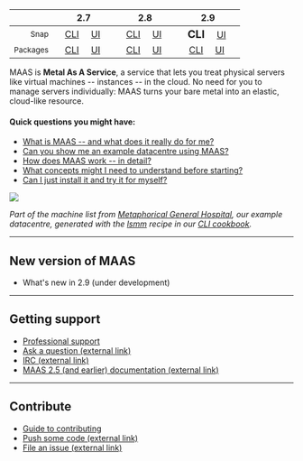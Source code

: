 <!-- snap-2-7-cli
|| 2.7 | 2.8 | 2.9|
|-----:|:-----:|:-----:|:-----:|
| <small>Snap</small> | &nbsp; &nbsp;<big>**CLI**</big> &nbsp; &nbsp; [UI](/t/maas-documentation-snap-2-7-ui/2839) &nbsp; &nbsp; | &nbsp; &nbsp;[CLI](/t/maas-documentation-snap-2-8-cli/2840) &nbsp; &nbsp; [UI](/t/maas-documentation/25) &nbsp; &nbsp; | &nbsp; &nbsp;[CLI](/t/maas-documentation-snap-2-9-cli/2842) &nbsp; &nbsp; [UI](/t/maas-documentation-snap-2-9-ui/2843) &nbsp; &nbsp; |
| <small>Packages</small> | &nbsp; &nbsp;[CLI](/t/maas-documentation-deb-2-7-cli/2844) &nbsp; &nbsp; [UI](/t/maas-documentation-deb-2-7-ui/2845) &nbsp; &nbsp; | &nbsp; &nbsp;[CLI](/t/maas-documentation-deb-2-8-cli/2846) &nbsp; &nbsp; [UI](/t/maas-documentation-deb-2-8-ui/2847) &nbsp; &nbsp; | &nbsp; &nbsp;[CLI](/t/maas-documentation-deb-2-9-cli/2848) &nbsp; &nbsp; [UI](/t/maas-documentation-deb-2-9-ui/2849) &nbsp; &nbsp; |
snap-2-7-cli -->

<!-- snap-2-7-ui
|| 2.7 | 2.8 | 2.9|
|-----:|:-----:|:-----:|:-----:|
| <small>Snap</small> | &nbsp; &nbsp;[CLI](/t/maas-documentation-snap-2-7-cli/2838) &nbsp; &nbsp; <big>**UI**</big> &nbsp; &nbsp; | &nbsp; &nbsp;[CLI](/t/maas-documentation-snap-2-8-cli/2840) &nbsp; &nbsp; [UI](/t/maas-documentation/25) &nbsp; &nbsp; | &nbsp; &nbsp;[CLI](/t/maas-documentation-snap-2-9-cli/2842) &nbsp; &nbsp; [UI](/t/maas-documentation-snap-2-9-ui/2843) &nbsp; &nbsp; |
| <small>Packages</small> | &nbsp; &nbsp;[CLI](/t/maas-documentation-deb-2-7-cli/2844) &nbsp; &nbsp; [UI](/t/maas-documentation-deb-2-7-ui/2845) &nbsp; &nbsp; | &nbsp; &nbsp;[CLI](/t/maas-documentation-deb-2-8-cli/2846) &nbsp; &nbsp; [UI](/t/maas-documentation-deb-2-8-ui/2847) &nbsp; &nbsp; | &nbsp; &nbsp;[CLI](/t/maas-documentation-deb-2-9-cli/2848) &nbsp; &nbsp; [UI](/t/maas-documentation-deb-2-9-ui/2849) &nbsp; &nbsp; |
snap-2-7-ui -->

<!-- deb-2-7-cli
|| 2.7 | 2.8 | 2.9|
|-----:|:-----:|:-----:|:-----:|
| <small>Snap</small> | &nbsp; &nbsp;[CLI](maas-documentation-snap-2-7-cli/2838) &nbsp; &nbsp; [UI](/t/maas-documentation-snap-2-7-ui/2839) &nbsp; &nbsp; | &nbsp; &nbsp;[CLI](/t/maas-documentation-snap-2-8-cli/2840) &nbsp; &nbsp; [UI](/t/maas-documentation/25) &nbsp; &nbsp; | &nbsp; &nbsp;[CLI](/t/maas-documentation-snap-2-9-cli/2842) &nbsp; &nbsp; [UI](/t/maas-documentation-snap-2-9-ui/2843) &nbsp; &nbsp; |
| <small>Packages</small> | &nbsp; &nbsp;<big>**CLI**</big> &nbsp; &nbsp; [UI](/t/maas-documentation-deb-2-7-ui/2845) &nbsp; &nbsp; | &nbsp; &nbsp;[CLI](/t/maas-documentation-deb-2-8-cli/2846) &nbsp; &nbsp; [UI](/t/maas-documentation-deb-2-8-ui/2847) &nbsp; &nbsp; | &nbsp; &nbsp;[CLI](/t/maas-documentation-deb-2-9-cli/2848) &nbsp; &nbsp; [UI](/t/maas-documentation-deb-2-9-ui/2849) &nbsp; &nbsp; |
deb-2-7-cli -->

<!-- deb-2-7-ui
|| 2.7 | 2.8 | 2.9|
|-----:|:-----:|:-----:|:-----:|
| <small>Snap</small> | &nbsp; &nbsp;[CLI](/t/rad-menu-testing/2245) &nbsp; &nbsp; | <small>Snap</small> | &nbsp; &nbsp;[CLI](maas-documentation-snap-2-7-cli/2838) &nbsp; &nbsp; [UI](/t/maas-documentation-snap-2-7-ui/2839) &nbsp; &nbsp; | &nbsp; &nbsp;[CLI](/t/maas-documentation-snap-2-8-cli/2840) &nbsp; &nbsp; [UI](/t/maas-documentation/25) &nbsp; &nbsp; | &nbsp; &nbsp;[CLI](/t/maas-documentation-snap-2-9-cli/2842) &nbsp; &nbsp; [UI](/t/maas-documentation-snap-2-9-ui/2843) &nbsp; &nbsp; |
| <small>Packages</small> | &nbsp; &nbsp;[CLI](/t/maas-documentation-deb-2-7-cli/2844) &nbsp; &nbsp; <big>**UI**</big> &nbsp; &nbsp; | &nbsp; &nbsp;[CLI](/t/maas-documentation-deb-2-8-cli/2846) &nbsp; &nbsp; [UI](/t/maas-documentation-deb-2-8-ui/2847) &nbsp; &nbsp; | &nbsp; &nbsp;[CLI](/t/maas-documentation-deb-2-9-cli/2848) &nbsp; &nbsp; [UI](/t/maas-documentation-deb-2-9-ui/2849) &nbsp; &nbsp; |
deb-2-7-ui -->

<!-- snap-2-8-cli
|| 2.7 | 2.8 | 2.9|
|-----:|:-----:|:-----:|:-----:|
| <small>Snap</small> | &nbsp; &nbsp;[CLI](/t/maas-documentation-snap-2-7-cli/2838) &nbsp; &nbsp; [UI](/t/maas-documentation-snap-2-7-ui/2839) &nbsp; &nbsp; | &nbsp; &nbsp;<big>**CLI**</big> &nbsp; &nbsp; [UI](/t/maas-documentation/25) &nbsp; &nbsp; | &nbsp; &nbsp;[CLI](/t/maas-documentation-snap-2-9-cli/2842) &nbsp; &nbsp; [UI](/t/maas-documentation-snap-2-9-ui/2843) &nbsp; &nbsp; |
| <small>Packages</small> | &nbsp; &nbsp;[CLI](/t/maas-documentation-deb-2-7-cli/2844) &nbsp; &nbsp; [UI](/t/maas-documentation-deb-2-7-ui/2845) &nbsp; &nbsp; | &nbsp; &nbsp;[CLI](/t/maas-documentation-deb-2-8-cli/2846) &nbsp; &nbsp; [UI](/t/maas-documentation-deb-2-8-ui/2847) &nbsp; &nbsp; | &nbsp; &nbsp;[CLI](/t/maas-documentation-deb-2-9-cli/2848) &nbsp; &nbsp; [UI](/t/maas-documentation-deb-2-9-ui/2849) &nbsp; &nbsp; |
snap-2-8-cli -->

<!-- snap-2-8-ui
|| 2.7 | 2.8 | 2.9|
|-----:|:-----:|:-----:|:-----:|
| <small>Snap</small> | &nbsp; &nbsp;[CLI](/t/maas-documentation-snap-2-7-cli/2838) &nbsp; &nbsp; [UI](/t/maas-documentation-snap-2-7-ui/2839) &nbsp; &nbsp; | &nbsp; &nbsp;[CLI](/t/maas-documentation-snap-2-8-cli/2840) &nbsp; &nbsp; <big>**UI**</big> &nbsp; &nbsp; | &nbsp; &nbsp;[CLI](/t/maas-documentation-snap-2-9-cli/2842) &nbsp; &nbsp; [UI](/t/maas-documentation-snap-2-9-ui/2843) &nbsp; &nbsp; |
| <small>Packages</small> | &nbsp; &nbsp;[CLI](/t/maas-documentation-deb-2-7-cli/2844) &nbsp; &nbsp; [UI](/t/maas-documentation-deb-2-7-ui/2845) &nbsp; &nbsp; | &nbsp; &nbsp;[CLI](/t/maas-documentation-deb-2-8-cli/2846) &nbsp; &nbsp; [UI](/t/maas-documentation-deb-2-8-ui/2847) &nbsp; &nbsp; | &nbsp; &nbsp;[CLI](/t/maas-documentation-deb-2-9-cli/2848) &nbsp; &nbsp; [UI](/t/maas-documentation-deb-2-9-ui/2849) &nbsp; &nbsp; |
snap-2-8-ui -->

<!-- deb-2-8-cli
|| 2.7 | 2.8 | 2.9|
|-----:|:-----:|:-----:|:-----:|
| <small>Snap</small> | &nbsp; &nbsp;[CLI](/t/maas-documentation-snap-2-7-cli/2838) &nbsp; &nbsp; [UI](/t/maas-documentation-snap-2-7-ui/2839) &nbsp; &nbsp; | &nbsp; &nbsp;[CLI](/t/maas-documentation-snap-2-8-cli/2840) &nbsp; &nbsp; [UI](/t/maas-documentation/25) &nbsp; &nbsp; | &nbsp; &nbsp;[CLI](/t/maas-documentation-snap-2-9-cli/2842) &nbsp; &nbsp; [UI](/t/maas-documentation-snap-2-9-ui/2843) &nbsp; &nbsp; |
| <small>Packages</small> | &nbsp; &nbsp;[CLI](/t/maas-documentation-deb-2-7-cli/2844) &nbsp; &nbsp; [UI](/t/maas-documentation-deb-2-7-ui/2845) &nbsp; &nbsp; | &nbsp; &nbsp;<big>**CLI**</big> &nbsp; &nbsp; [UI](/t/maas-documentation-deb-2-8-ui/2847) &nbsp; &nbsp; | &nbsp; &nbsp;[CLI](/t/maas-documentation-deb-2-9-cli/2848) &nbsp; &nbsp; [UI](/t/maas-documentation-deb-2-9-ui/2849) &nbsp; &nbsp; |
deb-2-8-cli -->

<!-- deb-2-8-ui
|| 2.7 | 2.8 | 2.9|
|-----:|:-----:|:-----:|:-----:|
| <small>Snap</small> | &nbsp; &nbsp;[CLI](/t/maas-documentation-snap-2-7-cli/2838) &nbsp; &nbsp; [UI](/t/maas-documentation-snap-2-7-ui/2839) &nbsp; &nbsp; | &nbsp; &nbsp;[CLI](/t/maas-documentation-snap-2-8-cli/2840) &nbsp; &nbsp; [UI](/t/maas-documentation/25) &nbsp; &nbsp; | &nbsp; &nbsp;[CLI](/t/maas-documentation-snap-2-9-cli/2842) &nbsp; &nbsp; [UI](/t/maas-documentation-snap-2-9-ui/2843) &nbsp; &nbsp; |
| <small>Packages</small> | &nbsp; &nbsp;[CLI](/t/maas-documentation-deb-2-7-cli/2844) &nbsp; &nbsp; [UI](/t/maas-documentation-deb-2-7-ui/2845) &nbsp; &nbsp; | &nbsp; &nbsp;[CLI](/t/maas-documentation-deb-2-8-cli/2846) &nbsp; &nbsp; <big>**UI**</big> &nbsp; &nbsp; | &nbsp; &nbsp;[CLI](/t/maas-documentation-deb-2-9-cli/2848) &nbsp; &nbsp; [UI](/t/maas-documentation-deb-2-9-ui/2849) &nbsp; &nbsp; |
deb-2-8-ui -->

|| 2.7 | 2.8 | 2.9|
|-----:|:-----:|:-----:|:-----:|
| <small>Snap</small> | &nbsp; &nbsp;[CLI](/t/maas-documentation-snap-2-7-cli/2838) &nbsp; &nbsp; [UI](/t/maas-documentation-snap-2-7-ui/2839) &nbsp; &nbsp; | &nbsp; &nbsp;[CLI](/t/maas-documentation-snap-2-8-cli/2840) &nbsp; &nbsp; [UI](/t/maas-documentation/25) &nbsp; &nbsp; | &nbsp; &nbsp;<big>**CLI**</big> &nbsp; &nbsp; [UI](/t/maas-documentation-snap-2-9-ui/2843) &nbsp; &nbsp; |
| <small>Packages</small> | &nbsp; &nbsp;[CLI](/t/maas-documentation-deb-2-7-cli/2844) &nbsp; &nbsp; [UI](/t/maas-documentation-deb-2-7-ui/2845) &nbsp; &nbsp; | &nbsp; &nbsp;[CLI](/t/maas-documentation-deb-2-8-cli/2846) &nbsp; &nbsp; [UI](/t/maas-documentation-deb-2-8-ui/2847) &nbsp; &nbsp; | &nbsp; &nbsp;[CLI](/t/maas-documentation-deb-2-9-cli/2848) &nbsp; &nbsp; [UI](/t/maas-documentation-deb-2-9-ui/2849) &nbsp; &nbsp; |

<!-- snap-2-9-ui
|| 2.7 | 2.8 | 2.9|
|-----:|:-----:|:-----:|:-----:|
| <small>Snap</small> | &nbsp; &nbsp;[CLI](/t/maas-documentation-snap-2-7-cli/2838) &nbsp; &nbsp; [UI](/t/maas-documentation-snap-2-7-ui/2839) &nbsp; &nbsp; | &nbsp; &nbsp;[CLI](/t/maas-documentation-snap-2-8-cli/2840) &nbsp; &nbsp; [UI](/t/maas-documentation/25) &nbsp; &nbsp; | &nbsp; &nbsp;[CLI](/t/maas-documentation-snap-2-9-cli/2842) &nbsp; &nbsp; <big>**UI**</big> &nbsp; &nbsp; |
| <small>Packages</small> | &nbsp; &nbsp;[CLI](/t/maas-documentation-deb-2-7-cli/2844) &nbsp; &nbsp; [UI](/t/maas-documentation-deb-2-7-ui/2845) &nbsp; &nbsp; | &nbsp; &nbsp;[CLI](/t/maas-documentation-deb-2-8-cli/2846) &nbsp; &nbsp; [UI](/t/maas-documentation-deb-2-8-ui/2847) &nbsp; &nbsp; | &nbsp; &nbsp;[CLI](/t/maas-documentation-deb-2-9-cli/2848) &nbsp; &nbsp; [UI](/t/maas-documentation-deb-2-9-ui/2849) &nbsp; &nbsp; |
snap-2-9-ui -->

<!-- deb-2-9-cli
|| 2.7 | 2.8 | 2.9|
|-----:|:-----:|:-----:|:-----:|
| <small>Snap</small> | &nbsp; &nbsp;[CLI](/t/maas-documentation-snap-2-7-cli/2838) &nbsp; &nbsp; [UI](/t/maas-documentation-snap-2-7-ui/2839) &nbsp; &nbsp; | &nbsp; &nbsp;[CLI](/t/maas-documentation-snap-2-8-cli/2840) &nbsp; &nbsp; [UI](/t/maas-documentation/25) &nbsp; &nbsp; | &nbsp; &nbsp;[CLI](/t/maas-documentation-snap-2-9-cli/2842) &nbsp; &nbsp; [UI](/t/maas-documentation-snap-2-9-ui/2843) &nbsp; &nbsp; |
| <small>Packages</small> | &nbsp; &nbsp;[CLI](/t/maas-documentation-deb-2-7-cli/2844) &nbsp; &nbsp; [UI](/t/maas-documentation-deb-2-7-ui/2845) &nbsp; &nbsp; | &nbsp; &nbsp;[CLI](/t/maas-documentation-deb-2-8-cli/2846) &nbsp; &nbsp; [UI](/t/maas-documentation-deb-2-8-ui/2847) &nbsp; &nbsp; | &nbsp; &nbsp;<big>**CLI**</big> &nbsp; &nbsp; [UI](/t/maas-documentation-deb-2-9-ui/2849) &nbsp; &nbsp; |
deb-2-9-cli -->

<!-- deb-2-9-ui
|| 2.7 | 2.8 | 2.9|
|-----:|:-----:|:-----:|:-----:|
| <small>Snap</small> | &nbsp; &nbsp;[CLI](/t/maas-documentation-snap-2-7-cli/2838) &nbsp; &nbsp; [UI](/t/maas-documentation-snap-2-7-ui/2839) &nbsp; &nbsp; | &nbsp; &nbsp;[CLI](/t/maas-documentation-snap-2-8-cli/2840) &nbsp; &nbsp; [UI](/t/maas-documentation/25) &nbsp; &nbsp; | &nbsp; &nbsp;[CLI](/t/maas-documentation-snap-2-9-cli/2842) &nbsp; &nbsp; [UI](/t/maas-documentation-snap-2-9-ui/2843) &nbsp; &nbsp; |
| <small>Packages</small> | &nbsp; &nbsp;[CLI](/t/maas-documentation-deb-2-7-cli/2844) &nbsp; &nbsp; [UI](/t/maas-documentation-deb-2-7-ui/2845) &nbsp; &nbsp; | &nbsp; &nbsp;[CLI](/t/maas-documentation-deb-2-8-cli/2846) &nbsp; &nbsp; [UI](/t/maas-documentation-deb-2-8-ui/2847) &nbsp; &nbsp; | &nbsp; &nbsp;[CLI](/t/maas-documentation-deb-2-9-cli/2848) &nbsp; &nbsp; <big>**UI**</big> &nbsp; &nbsp; |
deb-2-9-ui -->

MAAS is **Metal As A Service**, a service that lets you treat physical servers like virtual machines -- instances -- in the cloud.  No need for you to manage servers individually: MAAS turns your bare metal into an elastic, cloud-like resource.

#### Quick questions you might have:

* [What is MAAS -- and what does it really do for me?](/t/what-is-maas/840)
* [Can you show me an example datacentre using MAAS?](/t/give-me-an-example-of-maas/1314)
* [How does MAAS work -- in detail?](/t/what-is-maas/840#heading--how-maas-works)
* [What concepts might I need to understand before starting?](/t/concepts-and-terms/785)
* [Can I just install it and try it for myself?](/t/explore-maas/787)

<!-- deb-2-7-ui deb-2-8-ui deb-2-9-ui snap-2-7-ui snap-2-8-ui snap-2-9-ui
<a href="https://discourse.maas.io/uploads/default/original/1X/18456dbd3fbfec14eddd044816fd0719692282da.jpeg" target = "_blank"><img src="https://discourse.maas.io/uploads/default/original/1X/18456dbd3fbfec14eddd044816fd0719692282da.jpeg"></a>

*Part of the machine list from [Metaphorical General Hospital](/t/give-me-an-example-of-maas/1314), our example datacentre.*
 deb-2-7-ui deb-2-8-ui deb-2-9-ui snap-2-7-ui snap-2-8-ui snap-2-9-ui -->

<a href="https://discourse.maas.io/uploads/default/original/1X/a496ac76977909f3403160ca96a1bb7224e785f5.jpeg" target = "_blank"><img src="https://discourse.maas.io/uploads/default/original/1X/a496ac76977909f3403160ca96a1bb7224e785f5.jpeg">
</a>

*Part of the machine list from [Metaphorical General Hospital](/t/give-me-an-example-of-maas/1314), our example datacentre, generated with the [lsmm](/t/the-cli-cookbook/2218#heading--basic-machine-list) recipe in our [CLI cookbook](/t/the-cli-cookbook/2218).*

---

<h2 id="heading--whats-new">New version of MAAS</h2>

<!-- deb-2-8-cli deb-2-8-ui snap-2-8-cli snap-2-8-ui
- [What's new in 2.8](https://discourse.maas.io/t/whats-new-in-maas-2-8/1655)
deb-2-8-cli deb-2-8-ui snap-2-8-cli snap-2-8-ui -->

<!-- deb-2-7-cli deb-2-7-ui snap-2-7-cli snap-2-7-ui
- [What's new in 2.7](https://discourse.maas.io/t/whats-new-in-maas-2-7/1306)
deb-2-7-cli deb-2-7-ui snap-2-7-cli snap-2-7-ui -->

- What's new in 2.9 (under development)

---

<h2 id="heading--getting-support">Getting support</h2>

- [Professional support](https://maas.io/contact-us)
- [Ask a question (external link)](http://askubuntu.com/questions/tagged/maas)
- [IRC (external link)](http://webchat.freenode.net/?channels=maas)
- [MAAS 2.5 (and earlier) documentation (external link)](https://old-docs.maas.io/2.5/en/)

---

<h2 id="heading--contribute">Contribute</h2>

- [Guide to contributing](/t/writing-guide/747)
- [Push some code (external link)](https://launchpad.net/maas)
- [File an issue (external link)](https://bugs.launchpad.net/maas/+filebug)